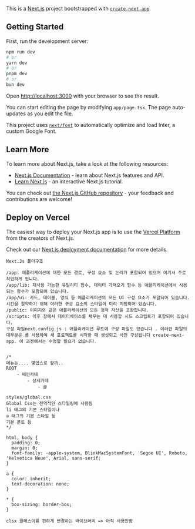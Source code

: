 This is a [Next.js](https://nextjs.org/) project bootstrapped with [`create-next-app`](https://github.com/vercel/next.js/tree/canary/packages/create-next-app).

## Getting Started

First, run the development server:

```bash
npm run dev
# or
yarn dev
# or
pnpm dev
# or
bun dev
```

Open [http://localhost:3000](http://localhost:3000) with your browser to see the result.

You can start editing the page by modifying `app/page.tsx`. The page auto-updates as you edit the file.

This project uses [`next/font`](https://nextjs.org/docs/basic-features/font-optimization) to automatically optimize and load Inter, a custom Google Font.

## Learn More

To learn more about Next.js, take a look at the following resources:

- [Next.js Documentation](https://nextjs.org/docs) - learn about Next.js features and API.
- [Learn Next.js](https://nextjs.org/learn) - an interactive Next.js tutorial.

You can check out [the Next.js GitHub repository](https://github.com/vercel/next.js/) - your feedback and contributions are welcome!

## Deploy on Vercel

The easiest way to deploy your Next.js app is to use the [Vercel Platform](https://vercel.com/new?utm_medium=default-template&filter=next.js&utm_source=create-next-app&utm_campaign=create-next-app-readme) from the creators of Next.js.

Check out our [Next.js deployment documentation](https://nextjs.org/docs/deployment) for more details.


```
Next.Js 폴더구조

/app: 애플리케이션에 대한 모든 경로, 구성 요소 및 논리가 포함되어 있으며 여기서 주로 작업하게 됩니다.
/app/lib: 재사용 가능한 유틸리티 함수, 데이터 가져오기 함수 등 애플리케이션에서 사용되는 함수가 포함되어 있습니다.
/app/ui: 카드, 테이블, 양식 등 애플리케이션의 모든 UI 구성 요소가 포함되어 있습니다. 시간을 절약하기 위해 이러한 구성 요소의 스타일이 미리 지정되어 있습니다.
/public: 이미지와 같은 애플리케이션의 모든 정적 자산을 포함합니다.
/scripts: 이후 장에서 데이터베이스를 채우는 데 사용할 시드 스크립트가 포함되어 있습니다.
구성 파일next.config.js : 애플리케이션 루트에 구성 파일도 있습니다 . 이러한 파일의 대부분은 를 사용하여 새 프로젝트를 시작할 때 생성되고 사전 구성됩니다 create-next-app. 이 과정에서는 수정할 필요가 없습니다.


/* 
메뉴는.... 몇뎁스로 할까..
ROOT
    - 메인카테
        - 상세카테
            - 글

styles/global.css 
Global Css는 전역적인 스타일링에 사용됨
li 태그의 기본 스타일이나
a 태그의 기본 스타일 등
기본 폰트 등
*/

html, body {
  padding: 0;
  margin: 0;
  font-family: -apple-system, BlinkMacSystemFont, 'Segoe UI', Roboto, 'Helvetica Neue', Arial, sans-serif;
}

a {
  color: inherit;
  text-decoration: none;
}

* {
  box-sizing: border-box;
}

clsx 클래스이름 편하게 변경하는 라이브러리 => 아직 사용안함

```